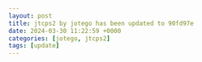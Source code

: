 ```yaml
---
layout: post
title: jtcps2 by jotego has been updated to 90fd97e
date: 2024-03-30 11:22:59 +0000
categories: [jotego, jtcps2]
tags: [update]
---
```


